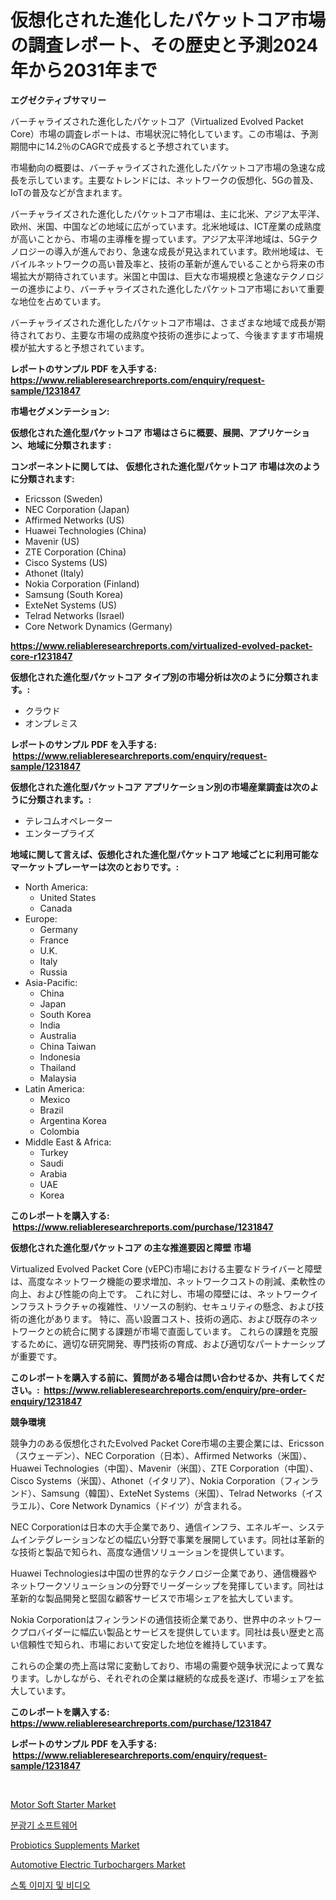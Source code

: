 <p><h1>仮想化された進化したパケットコア市場の調査レポート、その歴史と予測2024年から2031年まで</h1></p><p><strong>エグゼクティブサマリー</strong></p>
<p><p>バーチャライズされた進化したパケットコア（Virtualized Evolved Packet Core）市場の調査レポートは、市場状況に特化しています。この市場は、予測期間中に14.2％のCAGRで成長すると予想されています。</p><p>市場動向の概要は、バーチャライズされた進化したパケットコア市場の急速な成長を示しています。主要なトレンドには、ネットワークの仮想化、5Gの普及、IoTの普及などが含まれます。</p><p>バーチャライズされた進化したパケットコア市場は、主に北米、アジア太平洋、欧州、米国、中国などの地域に広がっています。北米地域は、ICT産業の成熟度が高いことから、市場の主導権を握っています。アジア太平洋地域は、5Gテクノロジーの導入が進んでおり、急速な成長が見込まれています。欧州地域は、モバイルネットワークの高い普及率と、技術の革新が進んでいることから将来の市場拡大が期待されています。米国と中国は、巨大な市場規模と急速なテクノロジーの進歩により、バーチャライズされた進化したパケットコア市場において重要な地位を占めています。</p><p>バーチャライズされた進化したパケットコア市場は、さまざまな地域で成長が期待されており、主要な市場の成熟度や技術の進歩によって、今後ますます市場規模が拡大すると予想されています。</p></p>
<p><strong>レポートのサンプル PDF を入手する: <a href="https://www.reliableresearchreports.com/enquiry/request-sample/1231847">https://www.reliableresearchreports.com/enquiry/request-sample/1231847</a></strong></p>
<p><strong>市場セグメンテーション:</strong></p>
<p><strong> 仮想化された進化型パケットコア 市場はさらに概要、展開、アプリケーション、地域に分類されます :</strong></p>
<p><strong>コンポーネントに関しては、 仮想化された進化型パケットコア 市場は次のように分類されます: &nbsp;</strong></p>
<p><ul><li>Ericsson (Sweden)</li><li>NEC Corporation (Japan)</li><li>Affirmed Networks (US)</li><li>Huawei Technologies (China)</li><li>Mavenir (US)</li><li>ZTE Corporation (China)</li><li>Cisco Systems (US)</li><li>Athonet (Italy)</li><li>Nokia Corporation (Finland)</li><li>Samsung (South Korea)</li><li>ExteNet Systems (US)</li><li>Telrad Networks (Israel)</li><li>Core Network Dynamics (Germany)</li></ul></p>
<p><strong><a href="https://www.reliableresearchreports.com/virtualized-evolved-packet-core-r1231847">https://www.reliableresearchreports.com/virtualized-evolved-packet-core-r1231847</a></strong></p>
<p><strong> 仮想化された進化型パケットコア タイプ別の市場分析は次のように分類されます。:</strong></p>
<p><ul><li>クラウド</li><li>オンプレミス</li></ul></p>
<p><strong>レポートのサンプル PDF を入手する: &nbsp;<a href="https://www.reliableresearchreports.com/enquiry/request-sample/1231847">https://www.reliableresearchreports.com/enquiry/request-sample/1231847</a></strong></p>
<p><strong> 仮想化された進化型パケットコア アプリケーション別の市場産業調査は次のように分類されます。:</strong></p>
<p><ul><li>テレコムオペレーター</li><li>エンタープライズ</li></ul></p>
<p><strong>地域に関して言えば、仮想化された進化型パケットコア 地域ごとに利用可能なマーケットプレーヤーは次のとおりです。:</strong></p>
<p><ul>
    <li>
        North America:
        <ul>
            <li>United States</li>
            <li>Canada</li>
        </ul>
    </li>
    <li>
        Europe:
        <ul>
            <li>Germany</li>
            <li>France</li>
            <li>U.K.</li>
            <li>Italy</li>
            <li>Russia</li>
        </ul>
    </li>
    <li>
        Asia-Pacific:
        <ul>
            <li>China</li>
            <li>Japan</li>
            <li>South Korea</li>
            <li>India</li>
            <li>Australia</li>
            <li>China Taiwan</li>
            <li>Indonesia</li>
            <li>Thailand</li>
            <li>Malaysia</li>
        </ul>
    </li>
    <li>
        Latin America:
        <ul>
            <li>Mexico</li>
            <li>Brazil</li>
            <li>Argentina Korea</li>
            <li>Colombia</li>
        </ul>
    </li>
    <li>
        Middle East & Africa:
        <ul>
            <li>Turkey</li>
            <li>Saudi</li>
            <li>Arabia</li>
            <li>UAE</li>
            <li>Korea</li>
        </ul>
    </li>
    </ul></p>
<p><strong>このレポートを購入する: &nbsp;<a href="https://www.reliableresearchreports.com/purchase/1231847">https://www.reliableresearchreports.com/purchase/1231847</a></strong></p>
<p><strong>仮想化された進化型パケットコア の主な推進要因と障壁 市場</strong></p>
<p><p>Virtualized Evolved Packet Core (vEPC)市場における主要なドライバーと障壁は、高度なネットワーク機能の要求増加、ネットワークコストの削減、柔軟性の向上、および性能の向上です。 これに対し、市場の障壁には、ネットワークインフラストラクチャの複雑性、リソースの制約、セキュリティの懸念、および技術の進化があります。 特に、高い設置コスト、技術の適応、および既存のネットワークとの統合に関する課題が市場で直面しています。 これらの課題を克服するために、適切な研究開発、専門技術の育成、および適切なパートナーシップが重要です。</p></p>
<p><strong>このレポートを購入する前に、質問がある場合は問い合わせるか、共有してください。:&nbsp; <a href="https://www.reliableresearchreports.com/enquiry/pre-order-enquiry/1231847">https://www.reliableresearchreports.com/enquiry/pre-order-enquiry/1231847</a></strong></p>
<p><strong>競争環境</strong></p>
<p><p>競争力のある仮想化されたEvolved Packet Core市場の主要企業には、Ericsson（スウェーデン）、NEC Corporation（日本）、Affirmed Networks（米国）、Huawei Technologies（中国）、Mavenir（米国）、ZTE Corporation（中国）、Cisco Systems（米国）、Athonet（イタリア）、Nokia Corporation（フィンランド）、Samsung（韓国）、ExteNet Systems（米国）、Telrad Networks（イスラエル）、Core Network Dynamics（ドイツ）が含まれる。</p><p>NEC Corporationは日本の大手企業であり、通信インフラ、エネルギー、システムインテグレーションなどの幅広い分野で事業を展開しています。同社は革新的な技術と製品で知られ、高度な通信ソリューションを提供しています。</p><p>Huawei Technologiesは中国の世界的なテクノロジー企業であり、通信機器やネットワークソリューションの分野でリーダーシップを発揮しています。同社は革新的な製品開発と堅固な顧客サービスで市場シェアを拡大しています。</p><p>Nokia Corporationはフィンランドの通信技術企業であり、世界中のネットワークプロバイダーに幅広い製品とサービスを提供しています。同社は長い歴史と高い信頼性で知られ、市場において安定した地位を維持しています。</p><p>これらの企業の売上高は常に変動しており、市場の需要や競争状況によって異なります。しかしながら、それぞれの企業は継続的な成長を遂げ、市場シェアを拡大しています。</p></p>
<p><strong>このレポートを購入する: &nbsp; <a href="https://www.reliableresearchreports.com/purchase/1231847">https://www.reliableresearchreports.com/purchase/1231847</a></strong></p>
<p><strong>レポートのサンプル PDF を入手する: &nbsp;<a href="https://www.reliableresearchreports.com/enquiry/request-sample/1231847">https://www.reliableresearchreports.com/enquiry/request-sample/1231847</a></strong><strong></strong></p>
<p>&nbsp;</p>
<p><p><a href="https://github.com/JameTravis/Market-Research-Report-List-4/blob/main/motor-soft-starter-market.md">Motor Soft Starter Market</a></p><p><a href="https://github.com/laholand/Market-Research-Report-List-3/blob/main/278113620349.md">분광기 소프트웨어</a></p><p><a href="https://www.linkedin.com/pulse/probiotics-supplements-market-size-growth-outlook-from-2024-eymte?trackingId=92BuWfGcJ1j7JCua7ONUwA%3D%3D">Probiotics Supplements Market</a></p><p><a href="https://www.linkedin.com/pulse/automotive-electric-turbochargers-market-size-trends-growth-tsvae?trackingId=IEHB1TonHpYJBszUpFx7XA%3D%3D">Automotive Electric Turbochargers Market</a></p><p><a href="https://medium.com/@dessierohan2023/%EC%A3%BC%EC%8B%9D-%EC%9D%B4%EB%AF%B8%EC%A7%80-%EB%B0%8F-%EB%B9%84%EB%94%94%EC%98%A4-%EC%8B%9C%EC%9E%A5-%EA%B7%9C%EB%AA%A8%EC%99%80-%EC%8B%9C%EC%9E%A5-%EB%8F%99%ED%96%A5-%EC%A0%84%EC%B2%B4-%EC%82%B0%EC%97%85-%EA%B0%9C%EC%9A%94-2024%EB%85%84%EB%B6%80%ED%84%B0-2031%EB%85%84%EA%B9%8C%EC%A7%80-4fd9c64e888d">스톡 이미지 및 비디오</a></p></p>